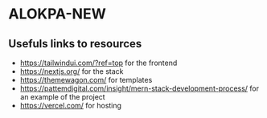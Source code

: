 # ALOKPA-NEW
## Usefuls links to resources
- https://tailwindui.com/?ref=top for the frontend
- https://nextjs.org/ for the stack
- https://themewagon.com/ for templates
- https://pattemdigital.com/insight/mern-stack-development-process/ for an example of the project
- https://vercel.com/ for hosting
